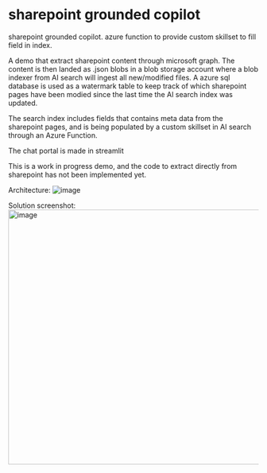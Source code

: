 # sharepoint grounded copilot
 sharepoint grounded copilot. azure function to provide custom skillset to fill field in index.

A demo that extract sharepoint content through microsoft graph. 
The content is then landed as .json blobs in a blob storage account where a blob indexer from AI search will ingest all new/modified files.
A azure sql database is used as a watermark table to keep track of which sharepoint pages have been modied since the last time the AI search index was updated. 

The search index includes fields that contains meta data from the sharepoint pages, and is being populated by a custom skillset in AI search through an Azure Function.

The chat portal is made in streamlit

This is a work in progress demo, and the code to extract directly from sharepoint has not been implemented yet.

Architecture:
![image](https://github.com/user-attachments/assets/d2d15f32-62c4-4d75-9a3d-76f6f560f8c2)

Solution screenshot:
<img width="512" alt="image" src="https://github.com/user-attachments/assets/1ae2fadf-bbe8-44a1-b30c-2b6a35d9aada">
